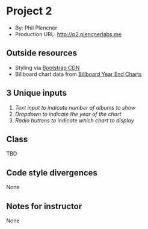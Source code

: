 # Project 2
+ By: Phil Plencner
+ Production URL: <http://p2.plencnerlabs.me>

## Outside resources
+ Styling via [Bootstrap CDN](https://www.bootstrapcdn.com)
+ Billboard chart data from [Billboard Year End Charts](https://www.billboard.com/charts/year-end)

## 3 Unique inputs
1. *Text input to indicate number of albums to show*
2. *Dropdown to indicate the year of the chart*
3. *Radio buttons to indicate which chart to display*

## Class
TBD

## Code style divergences
None

## Notes for instructor
None